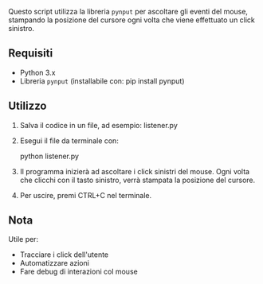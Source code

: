 Questo script utilizza la libreria `pynput` per ascoltare gli eventi del mouse,
stampando la posizione del cursore ogni volta che viene effettuato un click sinistro.

Requisiti
---------
- Python 3.x
- Libreria `pynput` (installabile con: pip install pynput)

Utilizzo
--------
1. Salva il codice in un file, ad esempio: listener.py
2. Esegui il file da terminale con:

   python listener.py

3. Il programma inizierà ad ascoltare i click sinistri del mouse.
   Ogni volta che clicchi con il tasto sinistro, verrà stampata la posizione del cursore.

4. Per uscire, premi CTRL+C nel terminale.

Nota
----
Utile per:
- Tracciare i click dell'utente
- Automatizzare azioni
- Fare debug di interazioni col mouse

